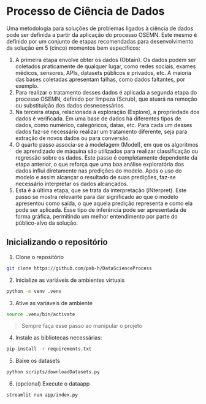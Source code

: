 # Processo de Ciência de Dados

Uma metodologia para soluções de problemas ligados à ciência de dados pode ser definida a partir da aplicação do processo OSEMN. Este mesmo é definido por um conjunto de etapas recomendadas para desenvolvimento da solução em 5 (cinco) momentos bem específicos:
1. A primeira etapa envolve obter os dados (Obtain). Os dados podem ser coletados praticamente de qualquer lugar, como redes sociais, exames médicos, sensores, APIs, datasets públicos e privados, etc. A maioria das bases coletadas apresentam falhas, como dados faltantes, por exemplo. 
2. Para realizar o tratamento desses dados é aplicada a segunda etapa do processo OSEMN, definido por limpeza (Scrub), que atuará na remoção ou substituição dos dados desnecessários. 
3. Na terceira etapa, relacionada à exploração (Explore), a propriedade dos dados é verificada. Em uma base de dados há diferentes tipos de dados, como numérico, categóricos, datas, etc. Para cada um desses dados faz-se necessário realizar um tratamento diferente, seja para extração de novos dados ou para conversão. 
4. O quarto passo associa-se à modelagem (Model), em que os algoritmos de aprendizado de máquina são utilizados para realizar classificação ou regressão sobre os dados. Este passo é completamente dependente da etapa anterior, o que reforça que uma boa análise exploratória dos dados influi diretamente nas predições do modelo. Após o uso do modelo e assim alcançar o resultado de suas predições, faz-se necessário interpretar os dados alcançados. 
5. Esta é a última etapa, que se trata da interpretação (iNterpret). Este passo se mostra relevante para dar significado ao que o modelo apresentou como saída, o que aquela predição representa e como ela pode ser aplicada. Esse tipo de inferência pode ser apresentada de forma gráfica, permitindo um melhor entendimento por parte do público-alvo da solução.

## Inicializando o repositório

1. Clone o repositório

```bash
git clone https://github.com/pab-h/DataScienceProcess
```
2. Inicialize as variáveis de ambientes virtuais

```bash
python -m venv .venv
```
3. Ative as variáveis de ambiente

```bash
source .venv/bin/activate
```
> Sempre faça esse passo ao manipular o projeto

4. Instale as bibliotecas necessárias:

```bash
pip install -r requirements.txt
```

5. Baixe os datasets

```bash
python scripts/downloadDatasets.py
```

6. (opcional) Execute o dataapp

```bash
streamlit run app/index.py
```